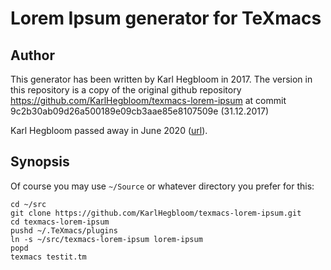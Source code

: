 Lorem Ipsum generator for TeXmacs
=================================

Author
--------

This generator has been written by Karl Hegbloom in 2017. The version in this repository is a copy of
the original github repository https://github.com/KarlHegbloom/texmacs-lorem-ipsum at
commit 9c2b30ab09d26a500189e09cb3aae85e8107509e (31.12.2017)

Karl Hegbloom passed away in June 2020 ([url](https://www.wiscombememorial.com/obituaries/Karl-Hegbloom/)). 

Synopsis
--------

Of course you may use `~/Source` or whatever directory you prefer for this:

```shell
cd ~/src
git clone https://github.com/KarlHegbloom/texmacs-lorem-ipsum.git
cd texmacs-lorem-ipsum
pushd ~/.TeXmacs/plugins
ln -s ~/src/texmacs-lorem-ipsum lorem-ipsum
popd
texmacs testit.tm
```

